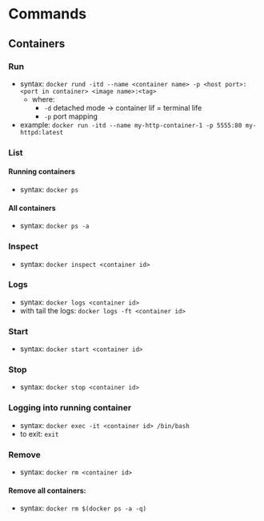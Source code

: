 # Commands

## Containers

### Run
- syntax: `docker rund -itd --name <container name> -p <host port>:<port in container> <image name>:<tag>`
  - where:
    - `-d` detached mode -> container lif = terminal life
    - `-p` port mapping
- example: `docker run -itd --name my-http-container-1 -p 5555:80 my-httpd:latest`

### List
#### Running containers
- syntax: `docker ps`
#### All containers
- syntax: `docker ps -a`

### Inspect
- syntax: `docker inspect <container id>`

### Logs
- syntax: `docker logs <container id>`
- with tail the logs: `docker logs -ft <container id>`

### Start
- syntax: `docker start <container id>`

### Stop
- syntax: `docker stop <container id>`

### Logging into running container
- syntax: `docker exec -it <container id> /bin/bash`
- to exit: `exit`

### Remove
- syntax: `docker rm <container id>`
#### Remove all containers:
- syntax: `docker rm $(docker ps -a -q)`